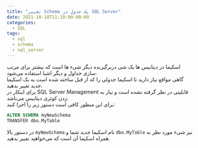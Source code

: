 ```yaml
---
title: "تغییر Schema یک جدول در SQL Server"
date: 2021-10-18T11:10:00-00:00
categories:
  - SQL
tags:
  - sql
  - schema
  - sql_server
---
```


اسکیما در دیتابیس ها یک شی دربرگیرنده دیگر شیء ها است که بیشتر برای مرتب سازی جداول و دیگر اشیا استفاده می‌شود.  
گاهی مواقع نیاز دارید تا اسکیما جدولی را که از قبل ساخته شده است به یک اسکیما جدید تغییر بدهید.  
برای اینکار در SQL Server Management قابلیتی در نظر گرفته نشده است و نیاز به زدن کوئری دیتابیس می‌باشد.  
برای این منظور کافی است دستور زیر را اجرا کنید:  

```sql
ALTER SCHEMA myNewSchema
TRANSFER dbo.MyTable
```

در دستور بالا `myNewSchema` نام اسکیما جدید شما و `dbo.MyTable` نیز شیء مورد نظر به همراه اسکیما آن است که می‌خواهید تغییر بدهید.  